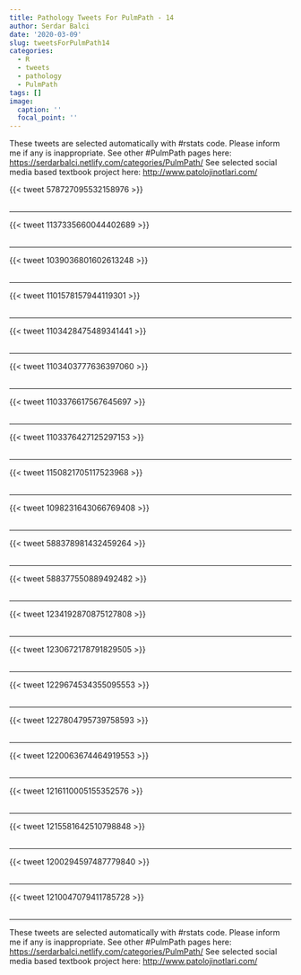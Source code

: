 ```yaml
---
title: Pathology Tweets For PulmPath - 14
author: Serdar Balci
date: '2020-03-09'
slug: tweetsForPulmPath14
categories:
  - R
  - tweets
  - pathology
  - PulmPath
tags: []
image:
  caption: ''
  focal_point: ''
---
```



These tweets are selected automatically with #rstats code. Please inform me if any is inappropriate.
See other #PulmPath pages here: https://serdarbalci.netlify.com/categories/PulmPath/ 
See selected social media based textbook project here: http://www.patolojinotlari.com/

{{< tweet 578727095532158976 >}}
<br>
<br>
<hr>
{{< tweet 1137335660044402689 >}}
<br>
<br>
<hr>
{{< tweet 1039036801602613248 >}}
<br>
<br>
<hr>
{{< tweet 1101578157944119301 >}}
<br>
<br>
<hr>
{{< tweet 1103428475489341441 >}}
<br>
<br>
<hr>
{{< tweet 1103403777636397060 >}}
<br>
<br>
<hr>
{{< tweet 1103376617567645697 >}}
<br>
<br>
<hr>
{{< tweet 1103376427125297153 >}}
<br>
<br>
<hr>
{{< tweet 1150821705117523968 >}}
<br>
<br>
<hr>
{{< tweet 1098231643066769408 >}}
<br>
<br>
<hr>
{{< tweet 588378981432459264 >}}
<br>
<br>
<hr>
{{< tweet 588377550889492482 >}}
<br>
<br>
<hr>
{{< tweet 1234192870875127808 >}}
<br>
<br>
<hr>
{{< tweet 1230672178791829505 >}}
<br>
<br>
<hr>
{{< tweet 1229674534355095553 >}}
<br>
<br>
<hr>
{{< tweet 1227804795739758593 >}}
<br>
<br>
<hr>
{{< tweet 1220063674464919553 >}}
<br>
<br>
<hr>
{{< tweet 1216110005155352576 >}}
<br>
<br>
<hr>
{{< tweet 1215581642510798848 >}}
<br>
<br>
<hr>
{{< tweet 1200294597487779840 >}}
<br>
<br>
<hr>
{{< tweet 1210047079411785728 >}}
<br>
<br>
<hr>


These tweets are selected automatically with #rstats code. Please inform me if any is inappropriate.
See other #PulmPath pages here: https://serdarbalci.netlify.com/categories/PulmPath/ 
See selected social media based textbook project here: http://www.patolojinotlari.com/
